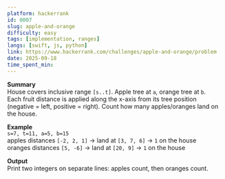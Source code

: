 ```yaml
---
platform: hackerrank
id: 0007
slug: apple-and-orange
difficulty: easy
tags: [implementation, ranges]
langs: [swift, js, python]
link: https://www.hackerrank.com/challenges/apple-and-orange/problem
date: 2025-09-18
time_spent_min:
---
```


**Summary**  
House covers inclusive range `[s..t]`. Apple tree at `a`, orange tree at `b`.  
Each fruit distance is applied along the x-axis from its tree position  
(negative = left, positive = right). Count how many apples/oranges land on the house.

**Example**  
`s=7, t=11, a=5, b=15`  
apples distances `[-2, 2, 1]` → land at `[3, 7, 6]` → `1` on the house  
oranges distances `[5, -6]` → land at `[20, 9]` → `1` on the house

**Output**  
Print two integers on separate lines: apples count, then oranges count.
